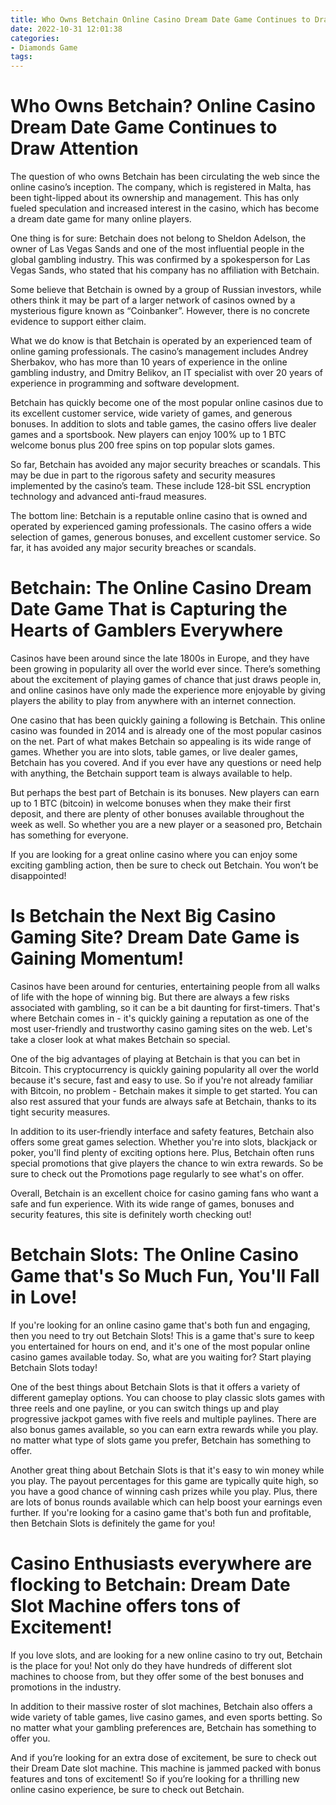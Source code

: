 ```yaml
---
title: Who Owns Betchain Online Casino Dream Date Game Continues to Draw Attention
date: 2022-10-31 12:01:38
categories:
- Diamonds Game
tags:
---
```



#  Who Owns Betchain? Online Casino Dream Date Game Continues to Draw Attention

The question of who owns Betchain has been circulating the web since the online casino’s inception. The company, which is registered in Malta, has been tight-lipped about its ownership and management. This has only fueled speculation and increased interest in the casino, which has become a dream date game for many online players.

One thing is for sure: Betchain does not belong to Sheldon Adelson, the owner of Las Vegas Sands and one of the most influential people in the global gambling industry. This was confirmed by a spokesperson for Las Vegas Sands, who stated that his company has no affiliation with Betchain.

Some believe that Betchain is owned by a group of Russian investors, while others think it may be part of a larger network of casinos owned by a mysterious figure known as “Coinbanker”. However, there is no concrete evidence to support either claim.

What we do know is that Betchain is operated by an experienced team of online gaming professionals. The casino’s management includes Andrey Sherbakov, who has more than 10 years of experience in the online gambling industry, and Dmitry Belikov, an IT specialist with over 20 years of experience in programming and software development.

Betchain has quickly become one of the most popular online casinos due to its excellent customer service, wide variety of games, and generous bonuses. In addition to slots and table games, the casino offers live dealer games and a sportsbook. New players can enjoy 100% up to 1 BTC welcome bonus plus 200 free spins on top popular slots games.

So far, Betchain has avoided any major security breaches or scandals. This may be due in part to the rigorous safety and security measures implemented by the casino’s team. These include 128-bit SSL encryption technology and advanced anti-fraud measures.

The bottom line: Betchain is a reputable online casino that is owned and operated by experienced gaming professionals. The casino offers a wide selection of games, generous bonuses, and excellent customer service. So far, it has avoided any major security breaches or scandals.

#  Betchain: The Online Casino Dream Date Game That is Capturing the Hearts of Gamblers Everywhere

Casinos have been around since the late 1800s in Europe, and they have been growing in popularity all over the world ever since. There’s something about the excitement of playing games of chance that just draws people in, and online casinos have only made the experience more enjoyable by giving players the ability to play from anywhere with an internet connection.

One casino that has been quickly gaining a following is Betchain. This online casino was founded in 2014 and is already one of the most popular casinos on the net. Part of what makes Betchain so appealing is its wide range of games. Whether you are into slots, table games, or live dealer games, Betchain has you covered. And if you ever have any questions or need help with anything, the Betchain support team is always available to help.

But perhaps the best part of Betchain is its bonuses. New players can earn up to 1 BTC (bitcoin) in welcome bonuses when they make their first deposit, and there are plenty of other bonuses available throughout the week as well. So whether you are a new player or a seasoned pro, Betchain has something for everyone.

If you are looking for a great online casino where you can enjoy some exciting gambling action, then be sure to check out Betchain. You won’t be disappointed!

#  Is Betchain the Next Big Casino Gaming Site? Dream Date Game is Gaining Momentum!

Casinos have been around for centuries, entertaining people from all walks of life with the hope of winning big. But there are always a few risks associated with gambling, so it can be a bit daunting for first-timers. That's where Betchain comes in - it's quickly gaining a reputation as one of the most user-friendly and trustworthy casino gaming sites on the web. Let's take a closer look at what makes Betchain so special.

One of the big advantages of playing at Betchain is that you can bet in Bitcoin. This cryptocurrency is quickly gaining popularity all over the world because it's secure, fast and easy to use. So if you're not already familiar with Bitcoin, no problem - Betchain makes it simple to get started. You can also rest assured that your funds are always safe at Betchain, thanks to its tight security measures.

In addition to its user-friendly interface and safety features, Betchain also offers some great games selection. Whether you're into slots, blackjack or poker, you'll find plenty of exciting options here. Plus, Betchain often runs special promotions that give players the chance to win extra rewards. So be sure to check out the Promotions page regularly to see what's on offer.

Overall, Betchain is an excellent choice for casino gaming fans who want a safe and fun experience. With its wide range of games, bonuses and security features, this site is definitely worth checking out!

#  Betchain Slots: The Online Casino Game that's So Much Fun, You'll Fall in Love!

If you're looking for an online casino game that's both fun and engaging, then you need to try out Betchain Slots! This is a game that's sure to keep you entertained for hours on end, and it's one of the most popular online casino games available today. So, what are you waiting for? Start playing Betchain Slots today!

One of the best things about Betchain Slots is that it offers a variety of different gameplay options. You can choose to play classic slots games with three reels and one payline, or you can switch things up and play progressive jackpot games with five reels and multiple paylines. There are also bonus games available, so you can earn extra rewards while you play. no matter what type of slots game you prefer, Betchain has something to offer.

Another great thing about Betchain Slots is that it's easy to win money while you play. The payout percentages for this game are typically quite high, so you have a good chance of winning cash prizes while you play. Plus, there are lots of bonus rounds available which can help boost your earnings even further. If you're looking for a casino game that's both fun and profitable, then Betchain Slots is definitely the game for you!

#  Casino Enthusiasts everywhere are flocking to Betchain: Dream Date Slot Machine offers tons of Excitement!

If you love slots, and are looking for a new online casino to try out, Betchain is the place for you! Not only do they have hundreds of different slot machines to choose from, but they offer some of the best bonuses and promotions in the industry.

In addition to their massive roster of slot machines, Betchain also offers a wide variety of table games, live casino games, and even sports betting. So no matter what your gambling preferences are, Betchain has something to offer you.

And if you’re looking for an extra dose of excitement, be sure to check out their Dream Date slot machine. This machine is jammed packed with bonus features and tons of excitement! So if you’re looking for a thrilling new online casino experience, be sure to check out Betchain.